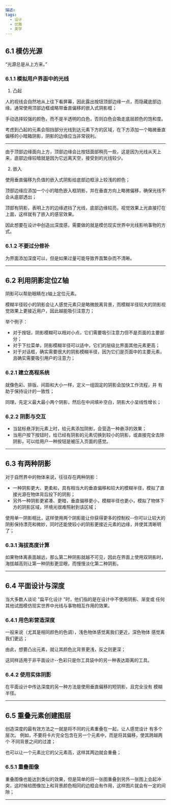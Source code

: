 ```yaml
---
描述: 
tags:
  - 设计
  - 优雅
  - 美学
---
```

## 6.1 模仿光源

“光源总是从上方来。”

### 6.1.1 模拟用户界面中的光线

1. 凸起

人的视线会自然地从上往下看屏幕，因此露出按钮顶部边缘一点，而隐藏底部边缘。通常使用顶部边框或略带垂直偏移的嵌入式阴影框；

手动选择较强的颜色，而不是半透明的白色，否则白色会吸走底层颜色的饱和度。

考虑到凸起的元素会阻挡部分光线到达元素下方的区域，在下方添加一个略微垂直偏移的小暗箱阴影，阴影的边缘应当非常锐利。

---
由于顶部边缘面向上方，顶部边缘会比按钮面部稍亮一些，这是因为光线从天上来，底部边缘较暗就是因为它远离天空，接受到的光线较少。

2. 嵌入

使用垂直偏移为负值的嵌入式阴影给底部边框涂上较浅的颜色；

顶部边缘应添加一个小的暗色嵌入框阴影，并在垂直方向上略微偏移，确保光线不会从底部透出；

顶部有阴影，表明上方的边缘遮挡了光线，底部边缘较亮，视觉效果上光直接打在上面，这样就有了嵌入的感官效果。

因此想要在设计中创造出深度感，需要做的就是模仿现实世界中光线影响事物的方式。

### 6.1.2 不要过分修补

为界面添加深度可以，但是如果过量可能导致界面繁杂而不清晰。

---
## 6.2 利用阴影定位Z轴

阴影可以帮助眼睛在z轴上定位元素。

模糊半径较小的阴影会让人感觉元素只是略微脱离背景，而模糊半径较大的阴影视觉效果上更接近用户，因此越能吸引注意力；

举个例子：
- 对于按钮，阴影模糊可以相对小点，它们需要吸引注意力但不是页面的主要部分；
- 对于下拉菜单，阴影模糊半径可以适中，它们的层级比界面其他元素更高；
- 对于对话框，确实需要很大的阴影模糊半径，因为它们是页面中的主要元素，且确实需要吸引用户的注意力；

### 6.2.1 建立高程系统

就像色彩、排版、间距和大小一样，定义一组固定的阴影会加快工作流程，并
有助于保持设计的一致性；

同理，先定义最大最小两个阴影，然后在中间填补空白，阴影大小呈线性增长；

### 6.2.2 阴影与交互

- 当鼠标悬浮到元素上时，给元素添加阴影，会营造一种悬浮的效果；
- 当用户按下按钮时，给已经有阴影的元素切换到较小的阴影，或直接完全去除阴影，可以给用户一种按钮是被压入页面的感觉。

---
## 6.3 有两种阴影

对于自然界中的物体来说，往往存在两种阴影：
- 一种阴影更大、更柔和，具有相当大的垂直偏移和较大的模糊半径，模拟了直接光源在物体背后投下的阴影；
- 另外一种阴影更紧凑、更暗，垂直偏移更小，模糊半径也更小，模拟了物体下方的阴影区域，环境光很难照射到该区域；

使用单一阴影相比，这样使用两个阴影能让你获得更多的控制权--你可以让较大的阴影保持漂亮和微妙，同时还能使较小的阴影更接近元素的边缘，并使其清晰明了；

### 6.3.1 海拔高度计算

如果物体离表面越远，那么第二种阴影就越不可见，因此在界面上使用双阴影时，海拔越高则让第一种阴影更显眼，而慢慢淡化第二种阴影。

---
## 6.4 平面设计与深度

当大多数人谈论 "扁平化设计 "时，他们指的是在设计中不使用阴影、渐变或
任何其他试图模仿现实世界中光线与事物相互作用的效果。

### 6.4.1 用色彩营造深度

一般来说（尤其是相同颜色的色调），浅色物体感觉离我们更近，深色物体
感觉离我们更远；

由此，想要凸出元素，就让其颜色比背景更浅，反之则更深；

这同样适用于非平面设计--色彩只是你工具袋中的另一种表达距离的工具。

### 6.4.2 使用实体阴影

在平面设计中传达深度的另一种方法是使用垂直偏移的短阴影，且完全没有
模糊半径。

---
## 6.5 重叠元素创建图层

创造深度的最有效方法之一就是将不同的元素重叠在一起，让人感觉设计
有多个
层次。
例如，不要将卡片完全包含在另一个元素中，而是将其偏移，使其跨越两个
不同背景之间的过渡；

也可以让一个元素比它的父元素高，这样其两边就会重叠；

### 6.5.1 重叠图像

重叠图像也能达到类似的效果，但是简单的将一张图重叠到另外一张图上会起冲突，这时候给图像加上和背景颜色相同的边框会有作用，这样图片就会有一定的间隙；


---